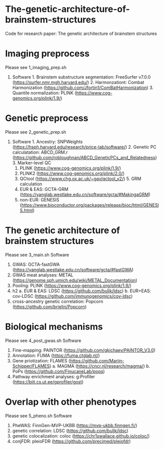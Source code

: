 # The-genetic-architecture-of-brainstem-structures
Code for research paper: The genetic architecture of brainstem structures

# Imaging preprocess
Please see 1_imaging_prep.sh
  1. Software
    1. Brainstem substructure segmentation: FreeSurfer v7.0.0 (https://surfer.nmr.mgh.harvard.edu/)
    2. Harmonzationt: Combat Harmonization (https://github.com/Jfortin1/ComBatHarmonization)
    3. Quantile normalization: PLINK (https://www.cog-genomics.org/plink/1.9/)
# Genetic preprocess
Please see 2_genetic_prep.sh
  1. Software
    1. Ancestry: SNPWeights (https://hsph.harvard.edu/research/price-lab/software/)
    2. Genetic PC calculatation: ABCD_GRM.r (https://github.com/robloughnan/ABCD_GeneticPCs_and_Relatedness)
    3. Marker-level QC
      1. PLINK (https://www.cog-genomics.org/plink/1.9/)
      2. PLINK2 (https://www.cog-genomics.org/plink/2.0/)
      3. QCtool (https://www.chg.ox.ac.uk/~gav/qctool_v2/)
    5. GRM calculation
      1. EUR & EAS: GCTA-GRM (https://yanglab.westlake.edu.cn/software/gcta/#MakingaGRM)
      2. non-EUR: GENESIS (https://www.bioconductor.org/packages/release/bioc/html/GENESIS.html)
# The genetic architecture of brainstem structures
Please see 3_main.sh
  Software
  1. GWAS: GCTA-fastGWA (https://yanglab.westlake.edu.cn/software/gcta/#fastGWA)
  2. GWAS meat analyses: METAL (https://genome.sph.umich.edu/wiki/METAL_Documentation)
  3. Pooling: PLINK (https://www.cog-genomics.org/plink/1.9/)
  4. h2
       a. EUR & EAS: LDSC (https://github.com/bulik/ldsc)
       b. EUR+EAS: cov-LDSC (https://github.com/immunogenomics/cov-ldsc)
  5. cross-ancestry genetic correlation: Popcorn (https://github.com/brielin/Popcorn)
 # Biological mechanisms
 Please see 4_post_gwas.sh
   Software
   1. Fine-mapping: PAINTOR (https://github.com/gkichaev/PAINTOR_V3.0)
   2. Annotation: FUMA (https://fuma.ctglab.nl/)
   3. Gene priotization: FLAMES (https://github.com/Marijn-Schipper/FLAMES)
        a. MAGMA (https://cncr.nl/research/magma/)
        b. PoPs (https://github.com/FinucaneLab/pops)
   5. Pathway enrichment analyses: g:Profiler (https://biit.cs.ut.ee/gprofiler/gost)
# Overlap with other phenotypes
Please see 5_pheno.sh
  Software
  1. PheWAS: FinnGen-MVP-UKBB (https://mvp-ukbb.finngen.fi/)
  2. genetic correlation: LDSC (https://github.com/bulik/ldsc)
  3. genetic colocalization: coloc (https://chr1swallace.github.io/coloc/)
  4. conjFDR: pleioFDR (https://github.com/precimed/pleiofdr)
